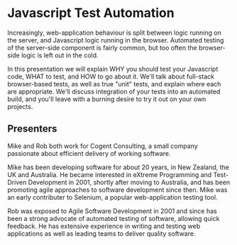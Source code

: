 Javascript Test Automation
==========================

Increasingly, web-application behaviour is split between logic running on the server, and Javascript logic running in the browser.  Automated testing of the server-side component is fairly common, but too often the browser-side logic is left out in the cold.

In this presentation we will explain WHY you should test your Javascript code, WHAT to test, and HOW to go about it.  We'll talk about full-stack browser-based tests, as well as true "unit" tests, and explain where each are appropriate.  We'll discuss integration of your tests into an automated build, and you'll leave with a burning desire to try it out on your own projects.

Presenters
----------

Mike and Rob both work for Cogent Consulting, a small company passionate about efficient delivery of working software.

Mike has been developing software for about 20 years, in New Zealand, the UK and Australia.  He became interested in eXtreme Programming and Test-Driven Development in 2001, shortly after moving to Australia, and has been promoting agile approaches to software development since then.  Mike was an early contributer to Selenium, a popular web-application testing tool.

Rob was exposed to Agile Software Development in 2001 and since has been a strong advocate of automated testing of software, allowing quick feedback. He has extensive experience in writing and testing web applications as well as leading teams to deliver quality software.
